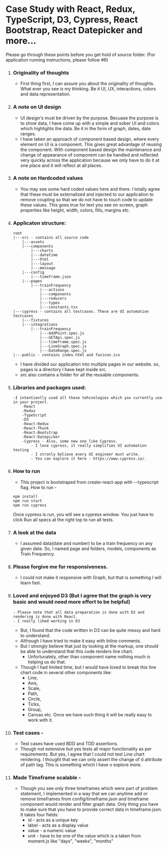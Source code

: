 # Case Study with React, Redux, TypeScript, D3, Cypress, React Bootstrap, React Datepicker and more...

Please go through these points before you get hold of source folder.
(For application running instructions, please follow #6)

1. 	### Originality of thoughts 
	- First thing first, I can assure you about the originality of thoughts. What ever you see is my thinking. Be it UI, UX, interactions, colors and data representation. 

2. 	### A note on UI design 
	- UI design's must be driven by the purpose. Becuase the purpose is to show data, I have come up with a simple and sober UI and colors which highlights the data. Be it in the form of graph, dates, date ranges.
	- I have taken an approach of component based design, where every element on UI is a component. This gives great advantage of reusing the component. With component based design the maintenance and change of appearance of component can be handled and reflected very quickly across the application because we only have to do it at one place and it will reflect at all places.
	
3. 	### A note on Hardcoded values
	- You may see some hard coded values here and there. I totally agree that these must be externalized and injected to our application to remove coupling so that we do not have to touch code to update these values. This goes true for text you see on screen, graph properties like height, width, colors, fills, margins etc.

4. 	### Applicaton structure:
		root
		|---src - contains all source code
			|---assets
			|---components
				|---charts
				|---datetime
				|---html
				|---layout
				|---message
			|---config
				|---timeframe.json
			|---pages
				|---trainFrequency
					|---actions
					|---components
					|---reducers
					|---types
					|---constants.tsx
		|---cypress - contains all testcases. These are UI automation testcases
			|---fixtures
			|---integrations
				|---trainFrequency
					|---AddPoint.spec.js
					|---GETApi.spec.js
					|---timeframe.spec.js
					|---LineGraph.spec.js
					|---DateRange.spec.js
		|---public - contains index.html and favicon.ico
			
	- I have divided our application into multiple pages in our website. so, pages is a directory I have kept inside src.
	- src also contains a folder for all the reusable components.
	
5. 	### Libraries and packages used: 
		-I intentionlly used all those tehcnologies which you currently use in your project. 
			-React
			-Redux
			-TypeScript
			-D3
			-React-Redux
			-React-Thunk
			-React-Bootstrap
			-React-Datepicker
			-Cypress - Also, some new one like Cypress. 
				- I love cypress, it really simplifies UI automation testing 
				- I stronly believe every UI engineer must write. 
				- You can explore it here - https://www.cypress.io/. 

6. 	### How to run 
	- This project is bootstraped from create-react-app with --typescript flag. How to run -
	
	``` git clone 
	npm install
	npm run start
	npm run cypress
	``` 
	
	Once cypress is run, you will see a cypress window. You just have to click Run all specs at the right top to run all tests. 	
	
7. 	### A look at the data 
	- I assumed data(date and number) to be a train frequency on any given date. So, I named page and folders, models, components as Train Frequency.

8. 	### Please forgive me for responsiveness. 
	- I could not make it responsive with Graph, but that is something I will learn fast. 

9.	### Loved and enjoyed D3 (But I agree that the graph is very basic and would need more effort to be helpful)
        - Please note that all data preparation is done with D3 and rendering is done with React.
        - I really liked working in D3
	- But, I found that the code written in D3 can be quite messy and hard to understand. 
	- Although I have tried to make it easy with Inline comments. 
	- But I strongly believe that just by looking at the markup, one should be able to understand that this code renders line chart. 
        - Unfortunately, other than component name nothing much is helping us do that. 
	- Though I had limited time, but I would have loved to break this line chart code in several other components like:
		- Line, 
		- Axis, 
		- Scale, 
		- Path, 
		- Circle, 
		- Ticks, 
		- Group, 
		- Canvas etc. Once we have such thing it will be really easy to work with it. 

10.	### Test cases - 
	- Test cases have used BDD and TDD assertions.
	- Though not extensive but yes tests all major functionality as per requirements. But yes, I agree that I could not test Line chart rendering. I thought that we can only assert the change of d attribute of path tag. This is something which I have o explore more.

11.	### Made Timeframe scalable -
	- Though you see only three timeframes which were part of problem statement, I implemented in a way that we can anytime 
	add or remove timeframes from config/timeframe.json and timeframe component would render and filter graph data. Only 
	thing you have to make sure that you have to provide correct data in timeframe.json. It takes four fields:
		- id - acts as a unique key
		- label - acts as a display value
		- value - a numeric value
		- unit - have to be one of the value which is a taken from moment.js like "days", "weeks", "months"



